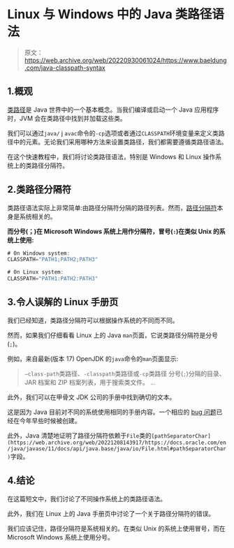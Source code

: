 # Linux 与 Windows 中的 Java 类路径语法

> 原文：<https://web.archive.org/web/20220930061024/https://www.baeldung.com/java-classpath-syntax>

## 1.概观

[类路径](https://web.archive.org/web/20221208143917/https://en.wikipedia.org/wiki/Classpath)是 Java 世界中的一个基本概念。当我们编译或启动一个 Java 应用程序时，JVM 会在类路径中找到并加载这些类。

我们可以通过`java/` j `avac`命令的`-cp`选项或者通过`CLASSPATH`环境变量来定义类路径中的元素。无论我们采用哪种方法来设置类路径，我们都需要遵循类路径语法。

在这个快速教程中，我们将讨论类路径语法，特别是 Windows 和 Linux 操作系统上的类路径分隔符。

## 2.类路径分隔符

类路径语法实际上非常简单:由路径分隔符分隔的路径列表。然而，[路径分隔符](/web/20221208143917/https://www.baeldung.com/java-file-vs-file-path-separator#path-separator)本身是系统相关的。

**而分号(；)在 Microsoft Windows 系统上用作分隔符，冒号(`:`)在类似 Unix 的系统上使用:**

```java
# On Windows system:
CLASSPATH="PATH1;PATH2;PATH3"

# On Linux system:
CLASSPATH="PATH1:PATH2:PATH3"
```

## 3.令人误解的 Linux 手册页

我们已经知道，类路径分隔符可以根据操作系统的不同而不同。

然而，如果我们仔细看看 Linux 上的 Java `man`页面，它说类路径分隔符是分号(`;`)。

例如，来自最新(版本 17) OpenJDK 的`java`命令的`man`页面显示:

> `–class-path`类路径、`-classpath`类路径或`-cp`类路径
> 分号(`;`)分隔的目录、JAR 档案和 ZIP 档案列表，用于搜索类文件。
> …

此外，我们可以在甲骨文 JDK 公司的手册中找到确切的文本。

这是因为 Java 目前对不同的系统使用相同的手册内容。一个相应的 [bug 问题](https://web.archive.org/web/20221208143917/https://bugs.openjdk.java.net/browse/JDK-8262004)已经在今年早些时候被创建。

此外，Java 清楚地证明了路径分隔符依赖于`File`类的`[pathSeparatorChar](https://web.archive.org/web/20221208143917/https://docs.oracle.com/en/java/javase/11/docs/api/java.base/java/io/File.html#pathSeparatorChar)`字段。

## 4.结论

在这篇短文中，我们讨论了不同操作系统上的类路径语法。

此外，我们在 Linux 上的 Java 手册页中讨论了一个关于路径分隔符的错误。

我们应该记住，路径分隔符是系统相关的。在类似 Unix 的系统上使用冒号，而在 Microsoft Windows 系统上使用分号。